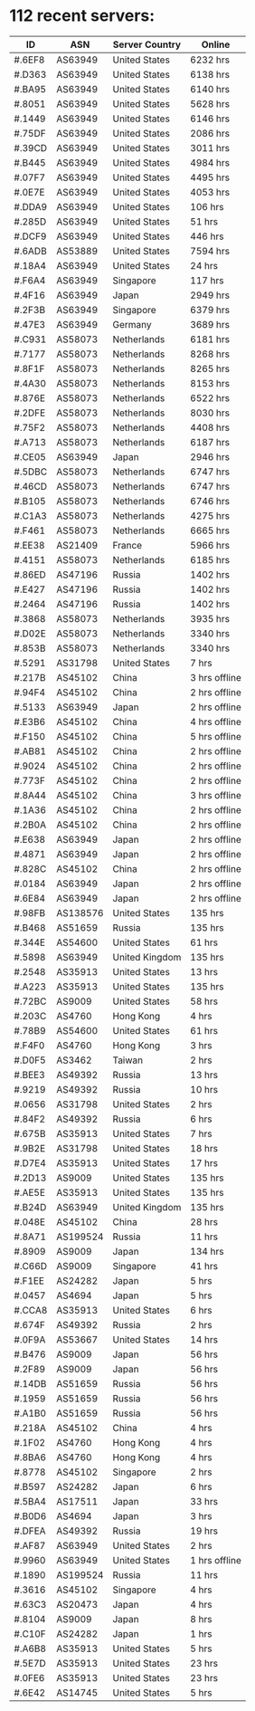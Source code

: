 # 112 recent servers:

| ID | ASN | Server Country | Online |
| ------ | ------ | ------ | ------ |
| #.6EF8 | AS63949 | United States | 6232 hrs |
| #.D363 | AS63949 | United States | 6138 hrs |
| #.BA95 | AS63949 | United States | 6140 hrs |
| #.8051 | AS63949 | United States | 5628 hrs |
| #.1449 | AS63949 | United States | 6146 hrs |
| #.75DF | AS63949 | United States | 2086 hrs |
| #.39CD | AS63949 | United States | 3011 hrs |
| #.B445 | AS63949 | United States | 4984 hrs |
| #.07F7 | AS63949 | United States | 4495 hrs |
| #.0E7E | AS63949 | United States | 4053 hrs |
| #.DDA9 | AS63949 | United States | 106 hrs |
| #.285D | AS63949 | United States | 51 hrs |
| #.DCF9 | AS63949 | United States | 446 hrs |
| #.6ADB | AS53889 | United States | 7594 hrs |
| #.18A4 | AS63949 | United States | 24 hrs |
| #.F6A4 | AS63949 | Singapore | 117 hrs |
| #.4F16 | AS63949 | Japan | 2949 hrs |
| #.2F3B | AS63949 | Singapore | 6379 hrs |
| #.47E3 | AS63949 | Germany | 3689 hrs |
| #.C931 | AS58073 | Netherlands | 6181 hrs |
| #.7177 | AS58073 | Netherlands | 8268 hrs |
| #.8F1F | AS58073 | Netherlands | 8265 hrs |
| #.4A30 | AS58073 | Netherlands | 8153 hrs |
| #.876E | AS58073 | Netherlands | 6522 hrs |
| #.2DFE | AS58073 | Netherlands | 8030 hrs |
| #.75F2 | AS58073 | Netherlands | 4408 hrs |
| #.A713 | AS58073 | Netherlands | 6187 hrs |
| #.CE05 | AS63949 | Japan | 2946 hrs |
| #.5DBC | AS58073 | Netherlands | 6747 hrs |
| #.46CD | AS58073 | Netherlands | 6747 hrs |
| #.B105 | AS58073 | Netherlands | 6746 hrs |
| #.C1A3 | AS58073 | Netherlands | 4275 hrs |
| #.F461 | AS58073 | Netherlands | 6665 hrs |
| #.EE38 | AS21409 | France | 5966 hrs |
| #.4151 | AS58073 | Netherlands | 6185 hrs |
| #.86ED | AS47196 | Russia | 1402 hrs |
| #.E427 | AS47196 | Russia | 1402 hrs |
| #.2464 | AS47196 | Russia | 1402 hrs |
| #.3868 | AS58073 | Netherlands | 3935 hrs |
| #.D02E | AS58073 | Netherlands | 3340 hrs |
| #.853B | AS58073 | Netherlands | 3340 hrs |
| #.5291 | AS31798 | United States | 7 hrs |
| #.217B | AS45102 | China | 3 hrs offline |
| #.94F4 | AS45102 | China | 2 hrs offline |
| #.5133 | AS63949 | Japan | 2 hrs offline |
| #.E3B6 | AS45102 | China | 4 hrs offline |
| #.F150 | AS45102 | China | 5 hrs offline |
| #.AB81 | AS45102 | China | 2 hrs offline |
| #.9024 | AS45102 | China | 2 hrs offline |
| #.773F | AS45102 | China | 2 hrs offline |
| #.8A44 | AS45102 | China | 3 hrs offline |
| #.1A36 | AS45102 | China | 2 hrs offline |
| #.2B0A | AS45102 | China | 2 hrs offline |
| #.E638 | AS63949 | Japan | 2 hrs offline |
| #.4871 | AS63949 | Japan | 2 hrs offline |
| #.828C | AS45102 | China | 2 hrs offline |
| #.0184 | AS63949 | Japan | 2 hrs offline |
| #.6E84 | AS63949 | Japan | 2 hrs offline |
| #.98FB | AS138576 | United States | 135 hrs |
| #.B468 | AS51659 | Russia | 135 hrs |
| #.344E | AS54600 | United States | 61 hrs |
| #.5898 | AS63949 | United Kingdom | 135 hrs |
| #.2548 | AS35913 | United States | 13 hrs |
| #.A223 | AS35913 | United States | 135 hrs |
| #.72BC | AS9009 | United States | 58 hrs |
| #.203C | AS4760 | Hong Kong | 4 hrs |
| #.78B9 | AS54600 | United States | 61 hrs |
| #.F4F0 | AS4760 | Hong Kong | 3 hrs |
| #.D0F5 | AS3462 | Taiwan | 2 hrs |
| #.BEE3 | AS49392 | Russia | 13 hrs |
| #.9219 | AS49392 | Russia | 10 hrs |
| #.0656 | AS31798 | United States | 2 hrs |
| #.84F2 | AS49392 | Russia | 6 hrs |
| #.675B | AS35913 | United States | 7 hrs |
| #.9B2E | AS31798 | United States | 18 hrs |
| #.D7E4 | AS35913 | United States | 17 hrs |
| #.2D13 | AS9009 | United States | 135 hrs |
| #.AE5E | AS35913 | United States | 135 hrs |
| #.B24D | AS63949 | United Kingdom | 135 hrs |
| #.048E | AS45102 | China | 28 hrs |
| #.8A71 | AS199524 | Russia | 11 hrs |
| #.8909 | AS9009 | Japan | 134 hrs |
| #.C66D | AS9009 | Singapore | 41 hrs |
| #.F1EE | AS24282 | Japan | 5 hrs |
| #.0457 | AS4694 | Japan | 5 hrs |
| #.CCA8 | AS35913 | United States | 6 hrs |
| #.674F | AS49392 | Russia | 2 hrs |
| #.0F9A | AS53667 | United States | 14 hrs |
| #.B476 | AS9009 | Japan | 56 hrs |
| #.2F89 | AS9009 | Japan | 56 hrs |
| #.14DB | AS51659 | Russia | 56 hrs |
| #.1959 | AS51659 | Russia | 56 hrs |
| #.A1B0 | AS51659 | Russia | 56 hrs |
| #.218A | AS45102 | China | 4 hrs |
| #.1F02 | AS4760 | Hong Kong | 4 hrs |
| #.8BA6 | AS4760 | Hong Kong | 4 hrs |
| #.8778 | AS45102 | Singapore | 2 hrs |
| #.B597 | AS24282 | Japan | 6 hrs |
| #.5BA4 | AS17511 | Japan | 33 hrs |
| #.B0D6 | AS4694 | Japan | 3 hrs |
| #.DFEA | AS49392 | Russia | 19 hrs |
| #.AF87 | AS63949 | United States | 2 hrs |
| #.9960 | AS63949 | United States | 1 hrs offline |
| #.1890 | AS199524 | Russia | 11 hrs |
| #.3616 | AS45102 | Singapore | 4 hrs |
| #.63C3 | AS20473 | Japan | 4 hrs |
| #.8104 | AS9009 | Japan | 8 hrs |
| #.C10F | AS24282 | Japan | 1 hrs |
| #.A6B8 | AS35913 | United States | 5 hrs |
| #.5E7D | AS35913 | United States | 23 hrs |
| #.0FE6 | AS35913 | United States | 23 hrs |
| #.6E42 | AS14745 | United States | 5 hrs |

